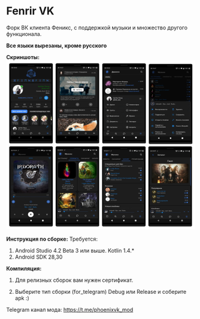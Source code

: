 # Fenrir VK
Форк ВК клиента Феникс, с поддержкой музыки и множество другого функционала.

<b>Все языки вырезаны, кроме русского</b>

<b>Скриншоты:</b>
<img src="Screenshots.jpg"/>

<b>Инструкция по сборке:</b>
Требуется:
  1) Android Studio 4.2 Beta 3 или выше. Kotlin 1.4.*
  2) Android SDK 28,30
  
<b>Компиляция:</b>

  1) Для релизных сборок вам нужен сертификат.

  2) Выберите тип сборки (for_telegram) Debug или Release и соберите apk :)

Telegram канал мода: https://t.me/phoenixvk_mod
